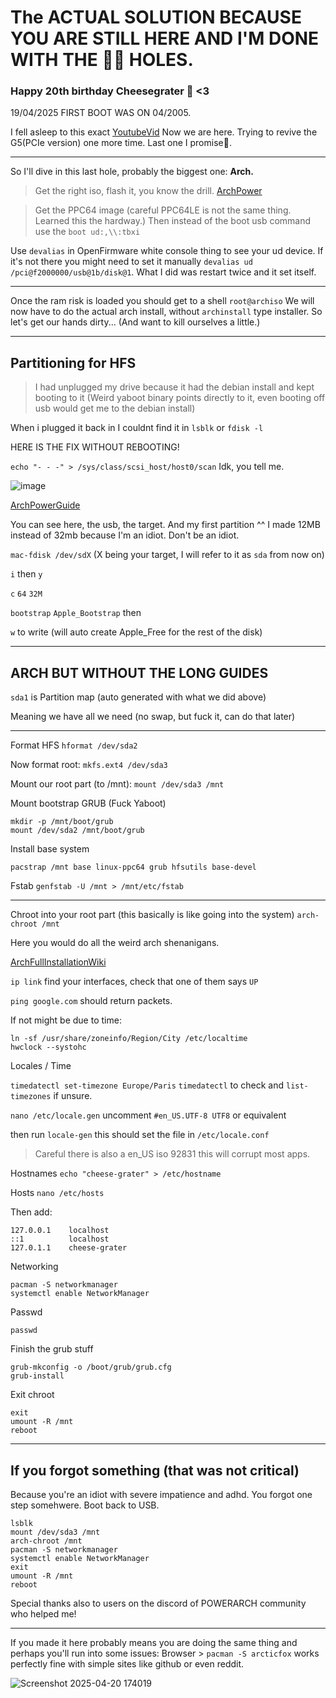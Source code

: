# The ACTUAL SOLUTION BECAUSE YOU ARE STILL HERE AND I'M DONE WITH THE 🐰🐇 HOLES. 
### Happy 20th birthday Cheesegrater 🧀 <3
19/04/2025 FIRST BOOT WAS ON 04/2005. 

I fell asleep to this exact [YoutubeVid](https://youtu.be/K1T1eMyPIC4?si=yQbIAN3bgLJTLKfX&t=656)
Now we are here. Trying to revive the G5(PCIe version) one more time. Last one I promise🤞.  

----

So I'll dive in this last hole, probably the biggest one: **Arch.**
> Get the right iso, flash it, you know the drill. 
[ArchPower](https://archlinuxpower.org/)

> Get the PPC64 image (careful PPC64LE is not the same thing. Learned this the hardway.)
Then instead of the boot usb command use the `boot ud:,\\:tbxi` 

Use `devalias` in OpenFirmware white console thing to see your ud device. 
If it's not there you might need to set it manually `devalias ud /pci@f2000000/usb@1b/disk@1`. 
What I did was restart twice and it set itself. 

---

Once the ram risk is loaded you should get to a shell `root@archiso`
We will now have to do the actual arch install, without `archinstall` type installer. 
So let's get our hands dirty... (And want to kill ourselves a little.)

----

## Partitioning for HFS
> I had unplugged my drive because it had the debian install and kept booting to it (Weird yaboot binary points directly to it, even booting off usb would get me to the debian install)

When i plugged it back in I couldnt find it in `lsblk` or `fdisk -l`

HERE IS THE FIX WITHOUT REBOOTING!

`echo "- - -" > /sys/class/scsi_host/host0/scan` Idk, you tell me. 

![image](https://github.com/user-attachments/assets/9fcda476-fb02-4d12-a44f-d85f02054a2b)

[ArchPowerGuide](https://github.com/kth5/archpower/wiki/Installation-%7C--NewWorld-PowerMac-with-Grub)

You can see here, the usb, the target. And my first partition ^^ I made 12MB instead of 32mb because I'm an idiot. Don't be an idiot. 

`mac-fdisk /dev/sdX` (X being your target, I will refer to it as `sda` from now on) 

`i` then `y`

`c` `64` `32M` 

`bootstrap` `Apple_Bootstrap` then 

`w` to write (will auto create Apple_Free for the rest of the disk) 

-----

## ARCH BUT WITHOUT THE LONG GUIDES 

`sda1` is Partition map (auto generated with what we did above) 

Meaning we have all we need (no swap, but fuck it, can do that later)

---

Format HFS 
`hformat /dev/sda2`

Now format root:
`mkfs.ext4 /dev/sda3`

Mount our root part (to /mnt):
`mount /dev/sda3 /mnt`

Mount bootstrap GRUB (Fuck Yaboot) 
``` 
mkdir -p /mnt/boot/grub
mount /dev/sda2 /mnt/boot/grub
```

Install base system
```
pacstrap /mnt base linux-ppc64 grub hfsutils base-devel
```
Fstab
`genfstab -U /mnt > /mnt/etc/fstab`

---

Chroot into your root part (this basically is like going into the system) 
`arch-chroot /mnt`

Here you would do all the weird arch shenanigans. 

[ArchFullInstallationWiki](https://wiki.archlinux.org/title/Installation_guide)

`ip link` find your interfaces, check that one of them says `UP`

`ping google.com` should return packets. 

If not might be due to time: 

```
ln -sf /usr/share/zoneinfo/Region/City /etc/localtime
hwclock --systohc
```

Locales / Time

`timedatectl set-timezone Europe/Paris`
`timedatectl` to check and `list-timezones` if unsure. 

`nano /etc/locale.gen` uncomment `#en_US.UTF-8 UTF8` or equivalent

then run `locale-gen` this should set the file in `/etc/locale.conf`

> Careful there is also a en_US iso 92831 this will corrupt most apps. 

Hostnames
`
echo "cheese-grater" > /etc/hostname
`

Hosts `nano /etc/hosts`

Then add: 
```
127.0.0.1    localhost
::1          localhost
127.0.1.1    cheese-grater
```

Networking
```
pacman -S networkmanager
systemctl enable NetworkManager
```

Passwd
```
passwd
```

Finish the grub stuff
```
grub-mkconfig -o /boot/grub/grub.cfg
grub-install
```

Exit chroot
```
exit
umount -R /mnt
reboot
```

-------

## If you forgot something (that was not critical)  

Because you're an idiot with severe impatience and adhd. You forgot one step somehwere. 
Boot back to USB. 

```
lsblk
mount /dev/sda3 /mnt
arch-chroot /mnt
pacman -S networkmanager
systemctl enable NetworkManager
exit
umount -R /mnt
reboot
```

Special thanks also to users on the discord of POWERARCH community who helped me! 

----

If you made it here probably means you are doing the same thing and perhaps you'll run into some issues:
Browser > `pacman -S arcticfox` works perfectly fine with simple sites like github or even reddit.

![Screenshot 2025-04-20 174019](https://github.com/user-attachments/assets/8e2c8795-2576-43fc-a864-a20224019ae7)


